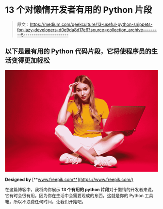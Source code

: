 # 13 个对懒惰开发者有用的 Python 片段

> 原文：<https://medium.com/geekculture/13-useful-python-snippets-for-lazy-developers-d0e9da8d17e6?source=collection_archive---------5----------------------->

## 以下是最有用的 Python 代码片段，它将使程序员的生活变得更加轻松

![](img/f8d255a5e8947a7bf92d9015babc0740.png)

**Designed by** [**www.freepik.com**](https://www.freepik.com/)

在这篇博客中，我将向你展示 **13 个有用的 python 片段**对于懒惰的开发者来说，它有时会很有用，因为你在生活中会需要现成的东西，这就是你的 Python 工具箱。所以不浪费任何时间，让我们开始吧。
